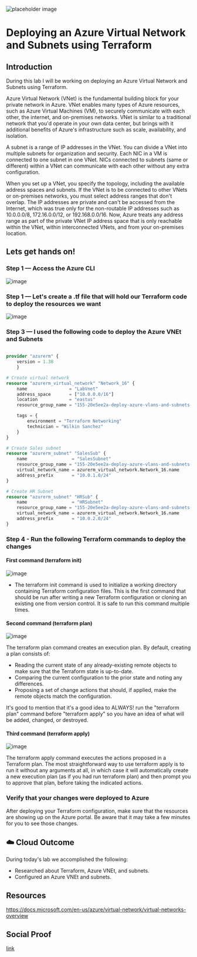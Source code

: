 ![placeholder image](https://www.edureka.co/blog/wp-content/uploads/2017/08/Virtual-Networks-Azure-Virtual-Networks-Edureka.png)

# Deploying an Azure Virtual Network and Subnets using Terraform

## Introduction

During this lab I will be working on deploying an Azure Virtual Network and Subnets using Terraform.

Azure Virtual Network (VNet) is the fundamental building block for your private network in Azure. VNet enables many types of Azure resources, such as Azure Virtual Machines (VM), to securely communicate with each other, the internet, and on-premises networks. VNet is similar to a traditional network that you'd operate in your own data center, but brings with it additional benefits of Azure's infrastructure such as scale, availability, and isolation.

A subnet is a range of IP addresses in the VNet. You can divide a VNet into multiple subnets for organization and security. Each NIC in a VM is connected to one subnet in one VNet. NICs connected to subnets (same or different) within a VNet can communicate with each other without any extra configuration.

When you set up a VNet, you specify the topology, including the available address spaces and subnets. If the VNet is to be connected to other VNets or on-premises networks, you must select address ranges that don't overlap. The IP addresses are private and can't be accessed from the Internet, which was true only for the non-routable IP addresses such as 10.0.0.0/8, 172.16.0.0/12, or 192.168.0.0/16. Now, Azure treats any address range as part of the private VNet IP address space that is only reachable within the VNet, within interconnected VNets, and from your on-premises location.

## Lets get hands on!

### Step 1 — Access the Azure CLI

![image](https://user-images.githubusercontent.com/40305588/126103038-b569caac-4849-4d20-9093-414c4f700a33.png)

### Step 1 — Let's create a .tf file that will hold our Terraform code to deploy the resources we want

![image](https://user-images.githubusercontent.com/40305588/126418889-f9c4fa5b-3075-4219-8308-124ea13102e6.png)

### Step 3 — I used the following code to deploy the Azure VNEt and Subnets

```tf

provider "azurerm" {
    version = 1.38
    }

# Create virtual network
resource "azurerm_virtual_network" "Network_16" {
    name                = "LabVnet"
    address_space       = ["10.0.0.0/16"]
    location            = "eastus"
    resource_group_name = "155-20e5ee2a-deploy-azure-vlans-and-subnets-with-t"

    tags = {
        environment = "Terraform Networking"
        technician = "Wilkin Sanchez"
    }
}

# Create Sales subnet
resource "azurerm_subnet" "SalesSub" {
    name                 = "SalesSubnet"
    resource_group_name = "155-20e5ee2a-deploy-azure-vlans-and-subnets-with-t"
    virtual_network_name = azurerm_virtual_network.Network_16.name
    address_prefix       = "10.0.1.0/24"
}

# Create HR Subnet
resource "azurerm_subnet" "HRSub" {
    name                 = "HRSubnet"
    resource_group_name = "155-20e5ee2a-deploy-azure-vlans-and-subnets-with-t"
    virtual_network_name = azurerm_virtual_network.Network_16.name
    address_prefix       = "10.0.2.0/24"
}
```

### Step 4 - Run the following Terraform commands to deploy the changes

#### First command (terraform init)
![image](https://user-images.githubusercontent.com/40305588/126103633-e9a77097-6a46-4a86-8e57-80f102a9409e.png)

- The terraform init command is used to initialize a working directory containing Terraform configuration files. This is the first command that should be run after writing a new Terraform configuration or cloning an existing one from version control. It is safe to run this command multiple times.

#### Second command (terraform plan)
![image](https://user-images.githubusercontent.com/40305588/126103829-f059656c-126f-4f72-98ba-5a7ba9f1aa5a.png)

The terraform plan command creates an execution plan. By default, creating a plan consists of:
* Reading the current state of any already-existing remote objects to make sure that the Terraform state is up-to-date.
* Comparing the current configuration to the prior state and noting any differences.
* Proposing a set of change actions that should, if applied, make the remote objects match the configuration.

It's good to mention that it's a good idea to ALWAYS! run the "terraform plan" command before "terraform apply" so you have an idea of what will be added, changed, or destroyed.

#### Third command (terraform apply)
![image](https://user-images.githubusercontent.com/40305588/126103946-f63130c1-6465-4625-9be2-53dbe1027d53.png)

The terraform apply command executes the actions proposed in a Terraform plan. The most straightforward way to use terraform apply is to run it without any arguments at all, in which case it will automatically create a new execution plan (as if you had run terraform plan) and then prompt you to approve that plan, before taking the indicated actions.

### Verify that your changes were deployed to Azure

After deploying your Terraform configuration, make sure that the resources are showing up on the Azure portal. Be aware that it may take a few minutes for you to see those changes.

## ☁️ Cloud Outcome

During today's lab we accomplished the following:

* Researched about Terraform, Azure VNEt, and subnets.
* Configured an Azure VNEt and subnets.

## Resources

https://docs.microsoft.com/en-us/azure/virtual-network/virtual-networks-overview

## Social Proof

[link](link)
